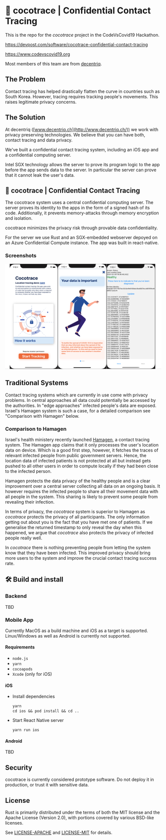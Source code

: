 # 🥥 cocotrace | Confidential Contact Tracing

This is the repo for the *cocotrace* project in the CodeVsCovid19 Hackathon. 

https://devpost.com/software/cocotrace-confidential-contact-tracing

https://www.codevscovid19.org

Most members of this team are from [decentriq](https://www.decentriq.ch).

## The Problem

Contact tracing has helped drastically flatten the curve in countries such as South Korea. However, tracing requires tracking people's movements. This raises legitimate privacy concerns.

## The Solution

At decentriq ([www.decentriq.ch](http://www.decentriq.ch/)) we work with privacy preserving technologies. We believe that you can have both, contact tracing and data privacy.

We've built a confidential contact tracing system, including an iOS app and a confidential computing server.

Intel SGX technology allows the server to prove its program logic to the app before the app sends data to the server. In particular the server can prove that it cannot leak the user's data.

## 🥥 cocotrace | Confidential Contact Tracing

The cocotrace system uses a central confidential computing server. The server proves its identity to the apps in the form of a signed hash of its code. Additionally, it prevents memory-attacks through memory encryption and isolation.

cocotrace minimizes the privacy risk through provable data confidentiality.

For the server we use Rust and an SGX-embedded webserver depoyed on an Azure Confidential Compute instance. The app was built in react-native.

### Screenshots

![cocotrace Screenshots](docs/Screenshots.png)

## Traditional Systems

Contact tracing systems which are currently in use come with privacy problems. In central approaches all data could potentially be accessed by the authorities. In "edge approaches" infected people's data are exposed. Israel's Hamagen system is such a case, for a detailed comparison see "Comparison with Hamagen" below.

### Comparison to Hamagen

Israel's health ministery recently launched [Hamagen](https://[https://play.google.com/store/apps/details?id=com.hamagen](https://play.google.com/store/apps/details?id=com.hamagen)
), a contact tracing system. The Hamagen app claims that it only processes the user's location data on device. Which is a good first step, however, it fetches the traces of relevant infected people from public government servers. Hence, the location data of infected patients is not protected at all but instead gets pushed to all other users in order to compute locally if they had been close to the infected person. 

Hamagen protects the data privacy of the healthy people and is a clear improvement over a central server collecting all data on an ongoing basis. It however requires the infected people to share all their  movement data with all people in the system. This sharing is likely to prevent some people from revealing their infection.

In terms of privacy, the *cocotrace* system is superior to Hamagen as *cocotrace* protects the privacy of all participants. The only information getting out about you is the fact that you have met one of patients. If we generalise the returned timestamp to only reveal the day when this happened, we argue that *cocotrace* also protects the privacy of infected people really well. 

In *cocotrace* there is nothing preventing people from letting the system know that they have been infected. This improved privacy should bring more users to the system and improve the crucial contact tracing success rate. 


## 🛠️ Build and install


### Backend

TBD

### Mobile App
Currently MacOS as a build machine and iOS as a target is supported. Linux/Windows as well as Android is currently not supported.

#### Requirements

- `node.js`
- `yarn`
- `cocoapods`
- `Xcode` (only for iOS)

#### iOS

- Install dependencies

    ```
    yarn
    cd ios && pod install && cd ..
    ```   

- Start React Native server 

    ```
    yarn run ios
    ```

#### Android

TBD

## Security
cocotrace is currently considered prototype software. Do not deploy it in production, or trust it with sensitive data.

## License

Rust is primarily distributed under the terms of both the MIT license
and the Apache License (Version 2.0), with portions covered by various
BSD-like licenses.

See [LICENSE-APACHE](LICENSE-APACHE) and [LICENSE-MIT](LICENSE-MIT) for details.
